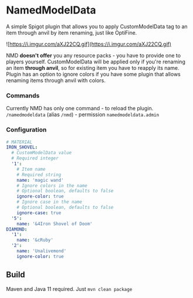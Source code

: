 # NamedModelData
A simple Spigot plugin that allows you to apply CustomModelData tag to an item through anvil by item renaming, just like OptiFine.

![https://i.imgur.com/aXJ22CQ.gif](https://i.imgur.com/aXJ22CQ.gif)

NMD **doesn't offer** you any resource packs - you have to provide one to players yourself.
CustomModelData will be applied only if you're renaming an item **through anvil**, so for existing item you have to reapply its name.
Plugin has an option to ignore colors if you have some plugin that allows renaming items through anvil with colors.

### Commands
Currently NMD has only one command - to reload the plugin.
`/namedmodeldata` (alias `/nmd`) - permission `namedmodeldata.admin`

### Configuration
```yaml
# MATERIAL
IRON_SHOVEL:
  # CustomModelData value
  # Required integer
  '1':
    # Item name
    # Required string
    name: 'magic wand'
    # Ignore colors in the name
    # Optional boolean, defaults to false
    ignore-color: true
    # Ignore case in the name
    # Optional boolean, defaults to false
    ignore-case: true
  '5':
    name: '&4Iron Shovel of Doom'
DIAMOND:
  '1':
    name: '&cRuby'
  '2':
    name: 'Unalivemond'
    ignore-color: true
```

## Build
Maven and Java 11 required. Just `mvn clean package`
